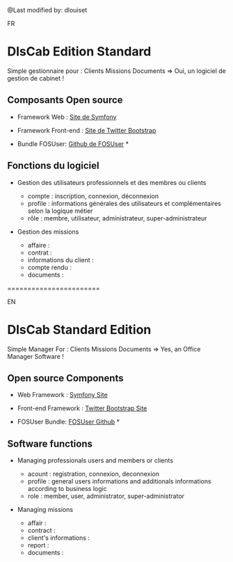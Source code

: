 @Last modified by:   dlouiset

FR

# DlsCab Edition Standard

Simple gestionnaire pour : Clients Missions Documents => Oui, un logiciel de gestion de cabinet !

## Composants Open source

- Framework Web : [Site de Symfony](https://symfony.com)
- Framework Front-end : [Site de Twitter Bootstrap](https://getbootstrap.com)

- Bundle FOSUser: [Github de FOSUser](https://github.com/FriendsOfSymfony/FOSUserBundle) *

## Fonctions du logiciel

- Gestion des utilisateurs professionnels et des membres ou clients

  - compte : inscription, connexion, déconnexion
  - profile : informations générales des utilisateurs et complémentaires selon la logique métier
  - rôle : membre, utilisateur, administrateur, super-administrateur

- Gestion des missions

  - affaire :
  - contrat :
  - informations du client :
  - compte rendu :
  - documents :

=======================

EN

# DlsCab Standard Edition

Simple Manager For : Clients Missions Documents => Yes, an Office Manager Software !

## Open source Components

- Web Framework : [Symfony Site](https://symfony.com)
- Front-end Framework : [Twitter Bootstrap Site](https://getbootstrap.com)

- FOSUser Bundle: [FOSUser Github](https://github.com/FriendsOfSymfony/FOSUserBundle) *

## Software functions

- Managing professionals users and members or clients

  - acount : registration, connexion, deconnexion
  - profile : general users informations and additionals informations according to business logic
  - role : member, user, administrator, super-administrator

- Managing missions

  - affair :
  - contract :
  - client's informations :
  - report :
  - documents :
